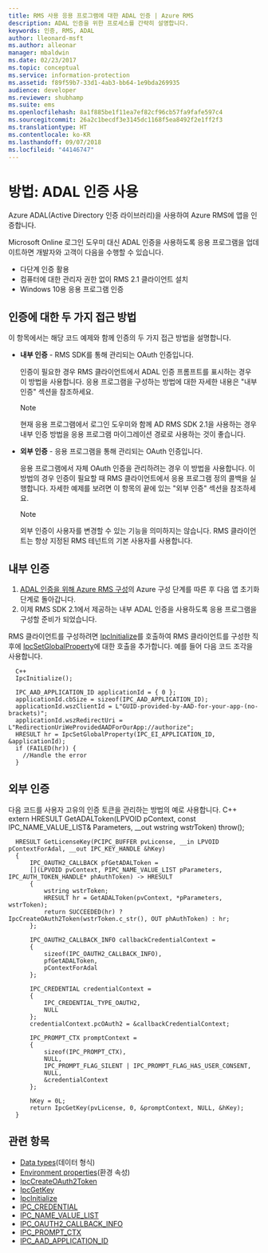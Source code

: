 ```yaml
---
title: RMS 사용 응용 프로그램에 대한 ADAL 인증 | Azure RMS
description: ADAL 인증을 위한 프로세스를 간략히 설명합니다.
keywords: 인증, RMS, ADAL
author: lleonard-msft
ms.author: alleonar
manager: mbaldwin
ms.date: 02/23/2017
ms.topic: conceptual
ms.service: information-protection
ms.assetid: f89f59b7-33d1-4ab3-bb64-1e9bda269935
audience: developer
ms.reviewer: shubhamp
ms.suite: ems
ms.openlocfilehash: 8a1f885be1f11ea7ef82cf96cb57fa9fafe597c4
ms.sourcegitcommit: 26a2c1becdf3e3145dc1168f5ea8492f2e1ff2f3
ms.translationtype: HT
ms.contentlocale: ko-KR
ms.lasthandoff: 09/07/2018
ms.locfileid: "44146747"
---
```

# <a name="how-to-use-adal-authentication"></a>방법: ADAL 인증 사용

Azure ADAL(Active Directory 인증 라이브러리)을 사용하여 Azure RMS에 앱을 인증합니다.

Microsoft Online 로그인 도우미 대신 ADAL 인증을 사용하도록 응용 프로그램을 업데이트하면 개발자와 고객이 다음을 수행할 수 있습니다.

- 다단계 인증 활용
- 컴퓨터에 대한 관리자 권한 없이 RMS 2.1 클라이언트 설치
- Windows 10용 응용 프로그램 인증

## <a name="two-approaches-to-authentication"></a>인증에 대한 두 가지 접근 방법

이 항목에서는 해당 코드 예제와 함께 인증의 두 가지 접근 방법을 설명합니다.

- **내부 인증** - RMS SDK를 통해 관리되는 OAuth 인증입니다.

  인증이 필요한 경우 RMS 클라이언트에서 ADAL 인증 프롬프트를 표시하는 경우 이 방법을 사용합니다. 응용 프로그램을 구성하는 방법에 대한 자세한 내용은 "내부 인증" 섹션을 참조하세요.

  > [!Note]
  > 현재 응용 프로그램에서 로그인 도우미와 함께 AD RMS SDK 2.1을 사용하는 경우 내부 인증 방법을 응용 프로그램 마이그레이션 경로로 사용하는 것이 좋습니다.

- **외부 인증** - 응용 프로그램을 통해 관리되는 OAuth 인증입니다.

  응용 프로그램에서 자체 OAuth 인증을 관리하려는 경우 이 방법을 사용합니다. 이 방법의 경우 인증이 필요할 때 RMS 클라이언트에서 응용 프로그램 정의 콜백을 실행합니다. 자세한 예제를 보려면 이 항목의 끝에 있는 "외부 인증" 섹션을 참조하세요.

  > [!Note]
  > 외부 인증이 사용자를 변경할 수 있는 기능을 의미하지는 않습니다. RMS 클라이언트는 항상 지정된 RMS 테넌트의 기본 사용자를 사용합니다.

## <a name="internal-authentication"></a>내부 인증

1. [ADAL 인증을 위해 Azure RMS 구성](adal-auth.md)의 Azure 구성 단계를 따른 후 다음 앱 초기화 단계로 돌아갑니다.
2. 이제 RMS SDK 2.1에서 제공하는 내부 ADAL 인증을 사용하도록 응용 프로그램을 구성할 준비가 되었습니다.

RMS 클라이언트를 구성하려면 [IpcInitialize](https://msdn.microsoft.com/library/jj127295.aspx)를 호출하여 RMS 클라이언트를 구성한 직후에 [IpcSetGlobalProperty](https://msdn.microsoft.com/library/hh535270.aspx)에 대한 호출을 추가합니다. 예를 들어 다음 코드 조각을 사용합니다.

      C++
      IpcInitialize();

      IPC_AAD_APPLICATION_ID applicationId = { 0 };
      applicationId.cbSize = sizeof(IPC_AAD_APPLICATION_ID);
      applicationId.wszClientId = L"GUID-provided-by-AAD-for-your-app-(no-brackets)";
      applicationId.wszRedirectUri = L"RedirectionUriWeProvidedAADForOurApp://authorize";
      HRESULT hr = IpcSetGlobalProperty(IPC_EI_APPLICATION_ID, &applicationId);
      if (FAILED(hr)) {
        //Handle the error
      }

## <a name="external-authentication"></a>외부 인증

다음 코드를 사용자 고유의 인증 토큰을 관리하는 방법의 예로 사용합니다.
C++ extern HRESULT GetADALToken(LPVOID pContext, const IPC_NAME_VALUE_LIST& Parameters, __out wstring wstrToken) throw();

      HRESULT GetLicenseKey(PCIPC_BUFFER pvLicense, __in LPVOID pContextForAdal, __out IPC_KEY_HANDLE &hKey)
      {
          IPC_OAUTH2_CALLBACK pfGetADALToken =
          [](LPVOID pvContext, PIPC_NAME_VALUE_LIST pParameters, IPC_AUTH_TOKEN_HANDLE* phAuthToken) -> HRESULT
          {
              wstring wstrToken;
              HRESULT hr = GetADALToken(pvContext, *pParameters, wstrToken);
              return SUCCEEDED(hr) ? IpcCreateOAuth2Token(wstrToken.c_str(), OUT phAuthToken) : hr;
          };

          IPC_OAUTH2_CALLBACK_INFO callbackCredentialContext =
          {
              sizeof(IPC_OAUTH2_CALLBACK_INFO),
              pfGetADALToken,
              pContextForAdal
          };

          IPC_CREDENTIAL credentialContext =
          {
              IPC_CREDENTIAL_TYPE_OAUTH2,
              NULL
          };
          credentialContext.pcOAuth2 = &callbackCredentialContext;

          IPC_PROMPT_CTX promptContext =
          {
              sizeof(IPC_PROMPT_CTX),
              NULL,
              IPC_PROMPT_FLAG_SILENT | IPC_PROMPT_FLAG_HAS_USER_CONSENT,
              NULL,
              &credentialContext
          };

          hKey = 0L;
          return IpcGetKey(pvLicense, 0, &promptContext, NULL, &hKey);
      }

## <a name="related-topics"></a>관련 항목

- [Data types](https://msdn.microsoft.com/library/hh535288.aspx)(데이터 형식)
- [Environment properties](https://msdn.microsoft.com/library/hh535247.aspx)(환경 속성)
- [IpcCreateOAuth2Token](https://msdn.microsoft.com/library/mt661866.aspx)
- [IpcGetKey](https://msdn.microsoft.com/library/hh535263.aspx)
- [IpcInitialize](https://msdn.microsoft.com/library/jj127295.aspx)
- [IPC_CREDENTIAL](https://msdn.microsoft.com/library/hh535275.aspx)
- [IPC_NAME_VALUE_LIST](https://msdn.microsoft.com/library/hh535277.aspx)
- [IPC_OAUTH2_CALLBACK_INFO](https://msdn.microsoft.com/library/mt661868.aspx)
- [IPC_PROMPT_CTX](https://msdn.microsoft.com/library/hh535278.aspx)
- [IPC_AAD_APPLICATION_ID](https://msdn.microsoft.com/library/mt661867.aspx)
